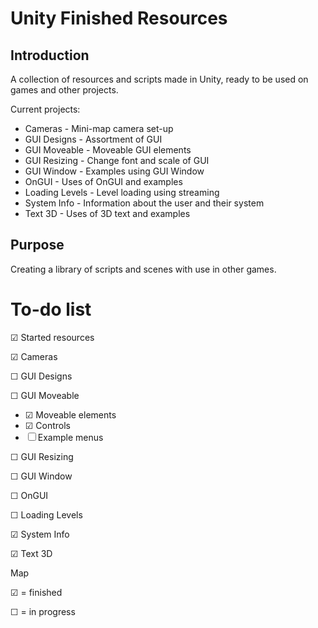 Unity Finished Resources
====


Introduction
------------

A collection of resources and scripts made in Unity, ready to be used on games and other projects.

Current projects:

- Cameras - Mini-map camera set-up
- GUI Designs - Assortment of GUI
- GUI Moveable - Moveable GUI elements
- GUI Resizing - Change font and scale of GUI
- GUI Window - Examples using GUI Window
- OnGUI - Uses of OnGUI and examples
- Loading Levels - Level loading using streaming
- System Info - Information about the user and their system
- Text 3D - Uses of 3D text and examples 


Purpose
-------

Creating a library of scripts and scenes with use in other games.


To-do list
==========

&#x2611; Started resources

&#x2611; Cameras

&#9744; GUI Designs

&#9744; GUI Moveable
- &#x2611; Moveable elements
- &#x2611; Controls
- &#9744; Example menus

&#9744; GUI Resizing

&#9744; GUI Window

&#9744; OnGUI

&#9744; Loading Levels

&#x2611; System Info

&#x2611; Text 3D



Map

&#x2611; = finished

&#9744; = in progress
